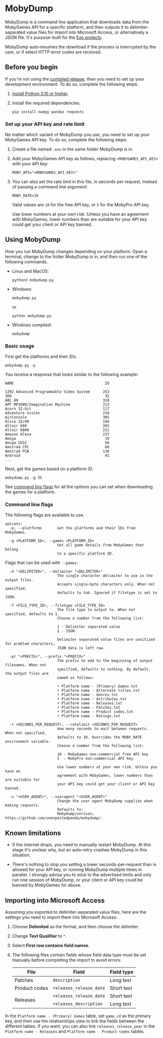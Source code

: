 # MobyDump

MobyDump is a command line application that downloads data from the MobyGames API for a
specific platform, and then outputs it to delimiter-separated value files for import into
Microsoft Access, or alternatively a JSON file. It's purpose-built for the
[Exo projects](https://github.com/exoscoriae).

MobyDump auto-resumes the download if the process is interrupted by the user, or if select
HTTP error codes are received.

## Before you begin

If you're not using the
[compiled release](https://github.com/unexpectedpanda/mobydump/releases), then you need to
set up your development environment. To do so, complete the following steps:

1.  [Install Python 3.10 or higher](https://www.python.org/).

1.  Install the required dependencies.

    ```
    pip install numpy pandas requests
    ```

### Set up your API key and rate limit

No matter which variant of MobyDump you use, you need to set up your MobyGames API key. To
do so, complete the following steps:

1.  Create a file named `.env` in the same folder MobyDump is in.

1.  Add your MobyGames API key as follows, replacing `<MOBYGAMES_API_KEY>` with your
    API key:

    ```none
    MOBY_API="<MOBYGAMES_API_KEY>"
    ```

1.  You can also set the rate limit in this file, in seconds per request, instead of
    passing a command line argument:

    ```none
    MOBY_RATE=10
    ```

    Valid values are `10` for the free API key, or `5` for the MobyPro API key.

    Use lower numbers at your own risk. Unless you have an agreement with MobyGames, lower
    numbers than are suitable for your API key could get your client or API key banned.

## Using MobyDump

How you run MobyDump changes depending on your platform. Open a terminal, change to the
folder MobyDump is in, and then run one of the following commands.

* Linux and MacOS:

    ```
    python3 mobydump.py
    ```

* Windows:

    ```
    mobydump.py
    ```

    or

    ```
    python mobydump.py
    ```

* Windows compiled:

    ```
    mobydump
    ```

### Basic usage

First get the platforms and their IDs.

```
mobydump.py -p
```

You receive a response that looks similar to the following example:

```
NAME                                          ID

1292 Advanced Programmable Video System      253
3DO                                           35
ABC 80                                       318
APF MP1000/Imagination Machine               213
Acorn 32-bit                                 117
Adventure Vision                             210
AirConsole                                   305
Alice 32/90                                  194
Altair 680                                   265
Altair 8800                                  222
Amazon Alexa                                 237
Amiga                                         19
Amiga CD32                                    56
Amstrad CPC                                   60
Amstrad PCW                                  136
Android                                       91
...
```

Next, get the games based on a platform ID.

```
mobydump.py -g 35
```

See [command line flags](#command-line-flags) for all the options you can set when
downloading the games for a platform.

### Command line flags

The following flags are available to use.

```
options:
  -p, --platforms       Get the platforms and their IDs from MobyGames.

  -g <PLATFORM_ID>, --games <PLATFORM_ID>
                        Get all game details from MobyGames that belong
                        to a specific platform ID.
```

Flags that can be used with `--games`:

```
  -d "<DELIMITER>", --delimiter "<DELIMITER>"
                        The single character delimiter to use in the output files.
                        Accepts single-byte characters only. When not specified,
                        defaults to tab. Ignored if filetype is set to JSON.

  -f <FILE_TYPE_ID>, --filetype <FILE_TYPE_ID>
                        The file type to output to. When not specified, defaults to 1.
                        Choose a number from the following list:

                        1 - Delimiter separated value
                        2 - JSON

                        Delimiter separated value files are sanitized for problem characters,
                        JSON data is left raw.

  -pr "<PREFIX>", --prefix "<PREFIX>"
                        The prefix to add to the beginning of output filenames. When not
                        specified, defaults to nothing. By default, the output files are
                        named as follows:

                        • Platform name - (Primary) Games.txt
                        • Platform name - Alternate titles.txt
                        • Platform name - Genres.txt
                        • Platform name - Attributes.txt
                        • Platform name - Releases.txt
                        • Platform name - Patches.txt
                        • Platform name - Product codes.txt
                        • Platform name - Ratings.txt

  -r <SECONDS_PER_REQUEST>, --ratelimit <SECONDS_PER_REQUEST>
                        How many seconds to wait between requests. When not specified,
                        defaults to 10. Overrides the MOBY_RATE environment variable.
                        Choose a number from the following list:

                        10 - MobyGames non-commercial free API key
                        5  - MobyPro non-commercial API key

                        Use lower numbers at your own risk. Unless you have an
                        agreement with MobyGames, lower numbers than are suitable for
                        your API key could get your client or API key banned.

  -u "<USER_AGENT>", --useragent "<USER_AGENT>"
                        Change the user agent MobyDump supplies when making requests.
                        Defaults to:
                        MobyDump/version; https://github.com/unexpectedpanda/mobydump/.
```

## Known limitations

* If the internet drops, you need to manually restart MobyDump. At this stage it's unclear
  why, but an auto-retry crashes MobyDump in this situation.

* There's nothing to stop you setting a lower seconds-per-request than is allowed for
  your API key, or running MobyDump multiple times in parallel. I strongly advise you to
  stick to the advertised limits and only run one session of MobyDump, or your client or
  API key could be banned by MobyGames for abuse.

## Importing into Microsoft Access

Assuming you exported to delimiter-separated value files, here are the settings you need
to import them into Microsoft Access:

1.  Choose **Delimited** as the format, and then choose the delimiter.

1.  Change **Text Qualifier** to `"`.

1.  Select **First row contains field names**.

1.  The following files contain fields whose field data type must be set manually before
    completing the import to avoid errors:

    <table>
      <thead>
        <tr>
          <th>File</th>
          <th>Field</th>
          <th>Field type</th>
        </tr>
      </thead>
      <tbody>
        <tr>
          <td>Patches</td>
          <td><code>description</code></td>
          <td>Long text</td>
        </tr>
        <tr>
          <td>Product codes</td>
          <td><code>releases_release_date</code></td>
          <td>Short text</td>
        </tr>
        <tr>
          <td rowspan="2">Releases</td>
          <td><code>releases_release_date</code></td>
          <td>Short text</td>
        </tr>
        <tr>
          <td><code>releases_description</code></td>
          <td>Long text</td>
        </tr>
      </tbody>
    </table>

In the `Platform name - (Primary) Games` table, set `game_id` as the primary key, and then
use the relationships view to link the fields between the different tables. If you want,
you can also link `releases_release_year` in the `Platform name - Releases` and
`Platform name - Product codes` tables.
